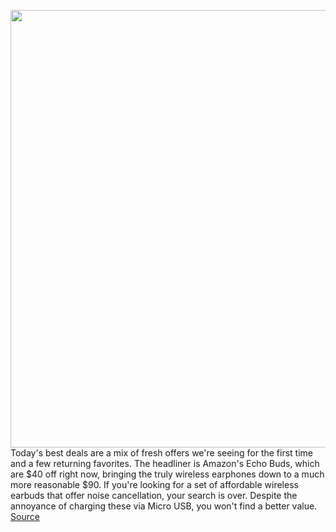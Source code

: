 <img src='https://cdn.vox-cdn.com/thumbor/c71YIgMuo7A09XFm6U6feRFv6nU=/0x0:2040x1360/1200x800/filters:focal(857x517:1183x843)/cdn.vox-cdn.com/uploads/chorus_image/image/66174481/cwelch_191028_3746_0001.0.jpg' width='700px' /><br/>
Today's best deals are a mix of fresh offers we're seeing for the first time and a few returning favorites. The headliner is Amazon's Echo Buds, which are $40 off right now, bringing the truly wireless earphones down to a much more reasonable $90. If you're looking for a set of affordable wireless earbuds that offer noise cancellation, your search is over. Despite the annoyance of charging these via Micro USB, you won't find a better value.
<a href='https://www.theverge.com/good-deals/2020/1/27/21083577/amazon-echo-buds-ipad-sony-wh1000xm3-tile-deal-sale-gaming-laptops'> Source <a/>